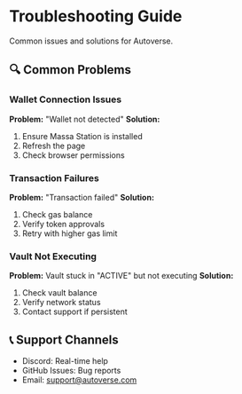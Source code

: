 # Troubleshooting Guide

Common issues and solutions for Autoverse.

## 🔍 Common Problems

### Wallet Connection Issues
**Problem:** "Wallet not detected"
**Solution:** 
1. Ensure Massa Station is installed
2. Refresh the page
3. Check browser permissions

### Transaction Failures  
**Problem:** "Transaction failed"
**Solution:**
1. Check gas balance
2. Verify token approvals
3. Retry with higher gas limit

### Vault Not Executing
**Problem:** Vault stuck in "ACTIVE" but not executing
**Solution:**
1. Check vault balance
2. Verify network status
3. Contact support if persistent

## 📞 Support Channels

- Discord: Real-time help
- GitHub Issues: Bug reports
- Email: support@autoverse.com
